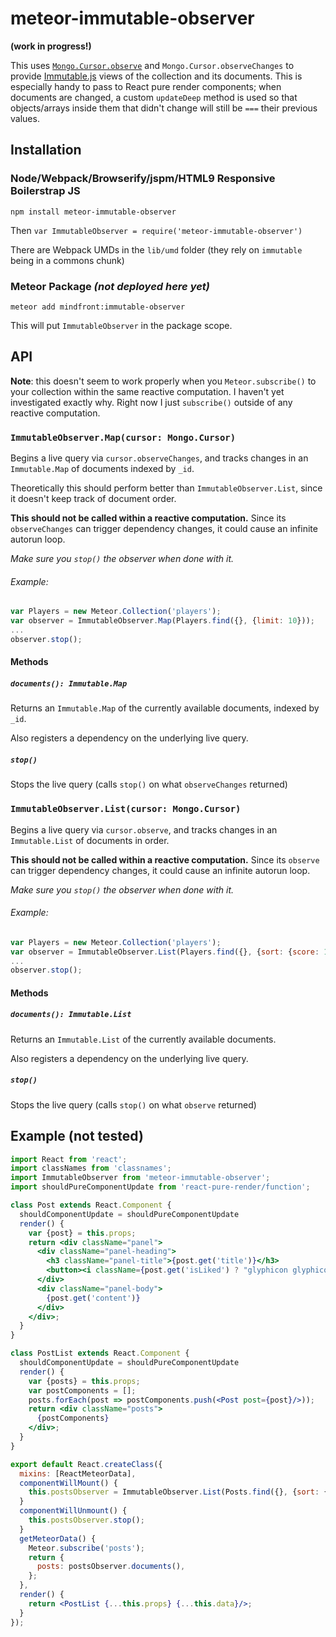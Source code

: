 # meteor-immutable-observer

**(work in progress!)**

This uses [`Mongo.Cursor.observe`](http://docs.meteor.com/#/full/observe)  and `Mongo.Cursor.observeChanges`
to provide [Immutable.js](http://facebook.github.io/immutable-js/) views of the collection and its documents.
This is especially handy to pass to React pure render components; when documents are changed, a custom
`updateDeep` method is used so that objects/arrays inside them that didn't change will still be `===` their
previous values.

## Installation

### Node/Webpack/Browserify/jspm/HTML9 Responsive Boilerstrap JS
```
npm install meteor-immutable-observer
```
Then `var ImmutableObserver = require('meteor-immutable-observer')`

There are Webpack UMDs in the `lib/umd` folder (they rely on `immutable` being in a commons chunk)

### Meteor Package *(not deployed here yet)*
```
meteor add mindfront:immutable-observer
```
This will put `ImmutableObserver` in the package scope.

## API

**Note**: this doesn't seem to work properly when you `Meteor.subscribe()` to your collection within the same reactive computation.  I haven't yet investigated exactly why.  Right now I just `subscribe()` outside of any reactive computation.

### `ImmutableObserver.Map(cursor: Mongo.Cursor)`

Begins a live query via `cursor.observeChanges`, and tracks changes in an `Immutable.Map` of documents indexed by `_id`.

Theoretically this should perform better than `ImmutableObserver.List`, since it doesn't keep track of document order.

**This should not be called within a reactive computation.**  Since its `observeChanges` can trigger dependency
changes, it could cause an infinite autorun loop.

*Make sure you `stop()` the observer when done with it.*

###### Example:

```javascript
var Players = new Meteor.Collection('players');
var observer = ImmutableObserver.Map(Players.find({}, {limit: 10}));
...
observer.stop();
```

#### Methods

##### `documents(): Immutable.Map`

Returns an `Immutable.Map` of the currently available documents, indexed by `_id`.

Also registers a dependency on the underlying live query.

##### `stop()`

Stops the live query (calls `stop()` on what `observeChanges` returned)

### `ImmutableObserver.List(cursor: Mongo.Cursor)`

Begins a live query via `cursor.observe`, and tracks changes in an `Immutable.List` of documents in order.

**This should not be called within a reactive computation.**  Since its `observe` can trigger dependency
changes, it could cause an infinite autorun loop.

*Make sure you `stop()` the observer when done with it.*

###### Example:

```javascript
var Players = new Meteor.Collection('players');
var observer = ImmutableObserver.List(Players.find({}, {sort: {score: 1}, limit: 10}));
...
observer.stop();
```

#### Methods

##### `documents(): Immutable.List`

Returns an `Immutable.List` of the currently available documents.

Also registers a dependency on the underlying live query.

##### `stop()`

Stops the live query (calls `stop()` on what `observe` returned)

## Example (not tested)

```jsx
import React from 'react';
import classNames from 'classnames';
import ImmutableObserver from 'meteor-immutable-observer';
import shouldPureComponentUpdate from 'react-pure-render/function';

class Post extends React.Component {
  shouldComponentUpdate = shouldPureComponentUpdate
  render() {
    var {post} = this.props;
    return <div className="panel">
      <div className="panel-heading">
        <h3 className="panel-title">{post.get('title')}</h3>
        <button><i className={post.get('isLiked') ? "glyphicon glyphicon-heart" : "glyphicon glyphicon-heart-empty"}/></button>
      </div>
      <div className="panel-body">
        {post.get('content')}
      </div>
    </div>;
  }  
}

class PostList extends React.Component {
  shouldComponentUpdate = shouldPureComponentUpdate
  render() {
    var {posts} = this.props;
    var postComponents = [];
    posts.forEach(post => postComponents.push(<Post post={post}/>));
    return <div className="posts">
      {postComponents}
    </div>;
  }
}

export default React.createClass({
  mixins: [ReactMeteorData], 
  componentWillMount() {
    this.postsObserver = ImmutableObserver.List(Posts.find({}, {sort: {createdDate: 1}}));
  }
  componentWillUnmount() {
    this.postsObserver.stop();
  }
  getMeteorData() {
    Meteor.subscribe('posts');
    return {
      posts: postsObserver.documents(),
    };
  },
  render() {
    return <PostList {...this.props} {...this.data}/>;
  }
});
```
